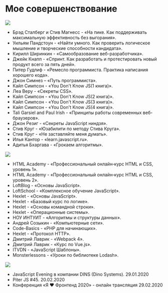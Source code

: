 # Мое совершенствование
![](https://img.shields.io/badge/-%D0%9A%D0%9D%D0%98%D0%93%D0%98-%23088A08)

- Брэд Сталберг и Стив Магнесс - «На пике. Как поддерживать максимальную эффективность без выгорания».
- Уильям Пандстоун - «Найти умного. Как проверить логическое мышление и творческие способности кандидата».
- Кирилл Ширинкин - «Самообразование веб-разработчика».
- Джейк Кнапп - «Спринт. Как разработать и протестировать новый продукт всего за пять дней».
- Питер Гудлиф - «Ремесло программиста. Практика написания хорошего кода».
- Джон Симнез – «Путь программиста».
- Кайл Симпсон - «You Don't Know JS(1 книга)».
- Леа Веру - «Секреты СSS».
- Кайл Симпсон - «You Don't Know JS(2 книга)».
- Кайл Симпсон - «You Don't Know JS(3 книга)».
- Кайл Симпсон - «You Don't Know JS(4 книга)».
- Tali Garsiel and Paul Irish - «Принципы работы современных веб-браузеров».
- Джон Резиг - «Секреты JavaScript ниндзя».
- Стив Круг - «Юзабилити по методу Стива Круга».
- Стив Круг - «Не заставляйте меня думать».
- Илья Кантор - «learn.javascript.ru».
- Адитья Бхаргава - «Грокаем алгоритмы».

![](https://img.shields.io/badge/-%D0%9E%D0%9D%D0%9B%D0%90%D0%99%D0%9D%20%D0%9A%D0%A3%D0%A0%D0%A1%D0%AB-%23FF00BF)

- HTML Academy - «Профессиональный онлайн‑курс HTML и CSS, уровень 1».
- HTML Academy - «Профессиональный онлайн‑курс HTML и CSS, уровень 2».
- LoftBlog - «Основы JavaScript».
- LoftSchool - «Комплексное обучение JavaScript».
- Hexlet - «Основы JavaScript».
- Hexlet - «Базовый курс по логике».
- Hexlet - «Основы командной строки».
- Hexlet - «Операционные системы».
- НОУ ИНТУИТ - «Алгоритмы и структуры данных».
- Андрей Созыкин - «Компьютерные сети».
- Code-Basics - «PHP для начинающих».
- Hexlet - «Протокол HTTP».
- Дмитрий Лаврик - «Webpack 4».
- Дмитрий Лаврик - «Курс по Vue.js».
- ITVDN - «JavaScript Шаблоны».
- Monsterlessons - «Уроки по библиотеке Lodash».

![](https://img.shields.io/badge/-%D0%9C%D0%98%D0%A2%D0%90%D0%9F%D0%AB%2C%20%D0%9A%D0%9E%D0%9D%D0%A4%D0%95%D0%A0%D0%95%D0%9D%D0%A6%D0%98%D0%98-%232E9AFE)

- JavaScript Evening в компании DINS (Dino Systems). 29.01.2020
- Piter JS #45. 20.02.2020
- Конференция «Я ❤ Фронтенд 2020» - онлайн трансляция 29.02.2020

